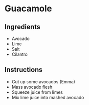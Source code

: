# Guacamole
## Ingredients
* Avocado
* Lime
* Salt
* Cilantro
## Instructions
* Cut up some avocados (Emma)
* Mass avocado flesh
* Squeeze juice from limes
* Mix lime juice into mashed avocado

